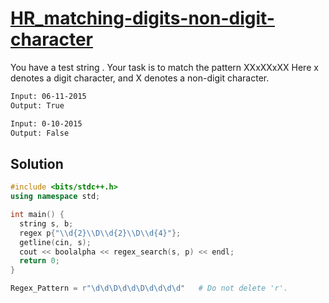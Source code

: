 # [HR_matching-digits-non-digit-character](https://www.hackerrank.com/challenges/matching-digits-non-digit-character)

You have a test string . Your task is to match the pattern XXxXXxXX
Here x denotes a digit character, and X denotes a non-digit character.



```txt
Input: 06-11-2015
Output: True

Input: 0-10-2015
Output: False
```

## Solution

```cpp
#include <bits/stdc++.h>
using namespace std;

int main() {
  string s, b;
  regex p{"\\d{2}\\D\\d{2}\\D\\d{4}"};
  getline(cin, s);
  cout << boolalpha << regex_search(s, p) << endl;
  return 0;
}
```

```py
Regex_Pattern = r"\d\d\D\d\d\D\d\d\d\d"   # Do not delete 'r'.
```
